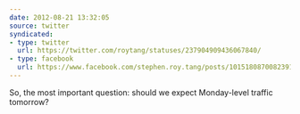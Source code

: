 ```yaml
---
date: 2012-08-21 13:32:05
source: twitter
syndicated:
- type: twitter
  url: https://twitter.com/roytang/statuses/237904909436067840/
- type: facebook
  url: https://www.facebook.com/stephen.roy.tang/posts/10151808700823912
---
```


So, the most important question: should we expect Monday-level traffic tomorrow?